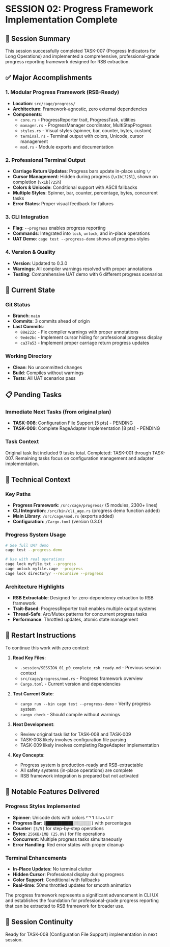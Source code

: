 # SESSION 02: Progress Framework Implementation Complete

## 🎯 Session Summary
This session successfully completed TASK-007 (Progress Indicators for Long Operations) and implemented a comprehensive, professional-grade progress reporting framework designed for RSB extraction.

## ✅ Major Accomplishments

### 1. **Modular Progress Framework (RSB-Ready)**
- **Location**: `src/cage/progress/`
- **Architecture**: Framework-agnostic, zero external dependencies
- **Components**:
  - `core.rs` - ProgressReporter trait, ProgressTask, utilities
  - `manager.rs` - ProgressManager coordinator, MultiStepProgress
  - `styles.rs` - Visual styles (spinner, bar, counter, bytes, custom)
  - `terminal.rs` - Terminal output with colors, Unicode, cursor management
  - `mod.rs` - Module exports and documentation

### 2. **Professional Terminal Output**
- **Carriage Return Updates**: Progress bars update in-place using `\r`
- **Cursor Management**: Hidden during progress (`\x1b[?25l`), shown on completion (`\x1b[?25h`)
- **Colors & Unicode**: Conditional support with ASCII fallbacks
- **Multiple Styles**: Spinner, bar, counter, percentage, bytes, concurrent tasks
- **Error States**: Proper visual feedback for failures

### 3. **CLI Integration**
- **Flag**: `--progress` enables progress reporting
- **Commands**: Integrated into `lock`, `unlock`, and in-place operations
- **UAT Demo**: `cage test --progress-demo` shows all progress styles

### 4. **Version & Quality**
- **Version**: Updated to 0.3.0
- **Warnings**: All compiler warnings resolved with proper annotations
- **Testing**: Comprehensive UAT demo with 6 different progress scenarios

## 🔄 Current State

### Git Status
- **Branch**: `main`
- **Commits**: 3 commits ahead of origin
- **Last Commits**:
  - `88e222c` - Fix compiler warnings with proper annotations
  - `9ede2bc` - Implement cursor hiding for professional progress display
  - `ca37a53` - Implement proper carriage return progress updates

### Working Directory
- **Clean**: No uncommitted changes
- **Build**: Compiles without warnings
- **Tests**: All UAT scenarios pass

## 📋 Pending Tasks

### Immediate Next Tasks (from original plan)
- **TASK-008**: Configuration File Support [5 pts] - PENDING
- **TASK-009**: Complete RageAdapter Implementation [8 pts] - PENDING

### Task Context
Original task list included 9 tasks total. Completed: TASK-001 through TASK-007. Remaining tasks focus on configuration management and adapter implementation.

## 🔧 Technical Context

### Key Paths
- **Progress Framework**: `/src/cage/progress/` (5 modules, 2300+ lines)
- **CLI Integration**: `/src/bin/cli_age.rs` (progress demo function added)
- **Main Library**: `/src/cage/mod.rs` (exports added)
- **Configuration**: `/Cargo.toml` (version 0.3.0)

### Progress System Usage
```bash
# See full UAT demo
cage test --progress-demo

# Use with real operations
cage lock myfile.txt --progress
cage unlock myfile.cage --progress
cage lock directory/ --recursive --progress
```

### Architecture Highlights
- **RSB Extractable**: Designed for zero-dependency extraction to RSB framework
- **Trait-Based**: ProgressReporter trait enables multiple output systems
- **Thread-Safe**: Arc/Mutex patterns for concurrent progress tasks
- **Performance**: Throttled updates, atomic state management

## 🚀 Restart Instructions

To continue this work with zero context:

1. **Read Key Files**:
   - `.session/SESSION_01_p0_complete_rsb_ready.md` - Previous session context
   - `src/cage/progress/mod.rs` - Progress framework overview
   - `Cargo.toml` - Current version and dependencies

2. **Test Current State**:
   - `cargo run --bin cage test --progress-demo` - Verify progress system
   - `cargo check` - Should compile without warnings

3. **Next Development**:
   - Review original task list for TASK-008 and TASK-009
   - TASK-008 likely involves configuration file parsing
   - TASK-009 likely involves completing RageAdapter implementation

4. **Key Concepts**:
   - Progress system is production-ready and RSB-extractable
   - All safety systems (in-place operations) are complete
   - RSB framework integration is prepared but not activated

## 🎨 Notable Features Delivered

### Progress Styles Implemented
- **Spinner**: Unicode dots with colors `⠋⠙⠹⠸⠼⠴⠦⠧⠇⠏`
- **Progress Bar**: `[████████████░░░░░░░░]` with percentages
- **Counter**: `[3/5]` for step-by-step operations
- **Bytes**: `256KB/1MB (25.0%)` for file operations
- **Concurrent**: Multiple progress tasks simultaneously
- **Error Handling**: Red error states with proper cleanup

### Terminal Enhancements
- **In-Place Updates**: No terminal clutter
- **Hidden Cursor**: Professional display during progress
- **Color Support**: Conditional with fallbacks
- **Real-time**: 50ms throttled updates for smooth animation

The progress framework represents a significant advancement in CLI UX and establishes the foundation for professional-grade progress reporting that can be extracted to RSB framework for broader use.

## 🔗 Session Continuity
Ready for TASK-008 (Configuration File Support) implementation in next session.